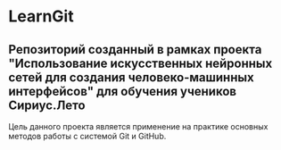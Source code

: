 # LearnGit
Репозиторий созданный в рамках проекта "Использование искусственных нейронных сетей для создания человеко-машинных интерфейсов" для обучения учеников Сириус.Лето
---
Цель данного проекта является применение на практике основных методов работы с системой Git и GitHub.
